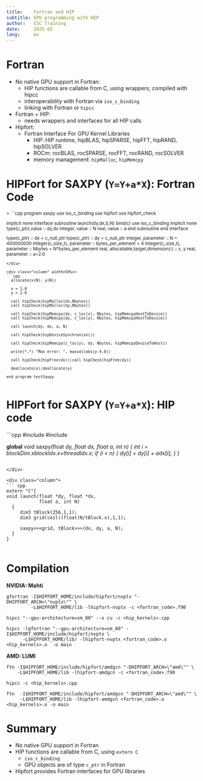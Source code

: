 ```yaml
---
title:    Fortran and HIP
subtitle: GPU programming with HIP
author:   CSC Training
date:     2025-03
lang:     en
---
```


# Fortran

* No native GPU support in Fortran:
    - HIP functions are callable from C, using wrappers; compiled with hipcc
    - interoperability with Fortran via `iso_c_binding`
    - linking with Fortran or `hipcc`
* Fortran + HIP:
    - needs wrappers and interfaces for all HIP calls
* Hipfort:
    - Fortran Interface For GPU Kernel Libraries
      - HIP: HIP runtime, hipBLAS, hipSPARSE, hipFFT, hipRAND, hipSOLVER
      - ROCm: rocBLAS, rocSPARSE, rocFFT, rocRAND, rocSOLVER
      - memory management: `hipMalloc`, `hipMemcpy`

# HIPFort for SAXPY (`Y=Y+a*X`): Fortran Code
<small>
<div class="column" width=40%>>
```cpp
program saxpy
  use iso_c_binding
  use hipfort
  use hipfort_check

  implicit none
  interface
     subroutine launch(dy,dx,b,N) bind(c)
       use iso_c_binding
       implicit none
       type(c_ptr),value :: dy,dx
       integer, value :: N
       real, value :: a
     end subroutine
  end interface

  type(c_ptr) :: dx = c_null_ptr
  type(c_ptr) :: dy = c_null_ptr
  integer, parameter :: N = 400000000
  integer(c_size_t), parameter :: bytes_per_element = 4
  integer(c_size_t), parameter :: Nbytes = N*bytes_per_element
  real, allocatable,target,dimension(:) :: x, y
  real, parameter ::  a=2.0
```
</div>

<div class="column" width=59%>>
```cpp
  allocate(x(N), y(N))

  x = 1.0
  y = 2.0

  call hipCheck(hipMalloc(dx,Nbytes))
  call hipCheck(hipMalloc(dy,Nbytes))

  call hipCheck(hipMemcpy(dx, c_loc(x), Nbytes, hipMemcpyHostToDevice))
  call hipCheck(hipMemcpy(dy, c_loc(y), Nbytes, hipMemcpyHostToDevice))

  call launch(dy, dx, a, N)

  call hipCheck(hipDeviceSynchronize())

  call hipCheck(hipMemcpy(c_loc(y), dy, Nbytes, hipMemcpyDeviceToHost))

  write(*,*) "Max error: ", maxval(abs(y-4.0))

  call hipCheck(hipFree(dx));call hipCheck(hipFree(dy))

  deallocate(x);deallocate(y)

end program testSaxpy
```
</div>
</small>

# HIPFort for SAXPY (`Y=Y+a*X`): HIP code
<div class="column">
```cpp
#include <hip/hip_runtime.h>
#include <cstdio>

__global__ void saxpy(float *dy, float *dx, 
                      float a, int n)
{
    int i = blockDim.x*blockIdx.x+threadIdx.x;
    if (i < n) {
      dy[i] = dy[i] + a*dx[i];
    }
}
``` 

</div>

<div class="column">
``` cpp
extern "C"{
void launch(float *dy, float *dx, 
            float a, int N)
  {
     dim3 tBlock(256,1,1);
     dim3 grid(ceil((float)N/tBlock.x),1,1);
     
     saxpy<<<grid, tBlock>>>(dx, dy, a, N);
  }
}
```
</div>

# Compilation

**NVIDIA: Mahti**
```
gfortran -I$HIPFORT_HOME/include/hipfort/nvptx "-DHIPFORT_ARCH=\"nvptx\"" \
         -L$HIPFORT_HOME/lib -lhipfort-nvptx -c <fortran_code>.f90
 
hipcc "--gpu-architecture=sm_80" --x cu -c <hip_kernels>.cpp

hipcc -lgfortran "--gpu-architecture=sm_80" -I$HIPFORT_HOME/include/hipfort/nvptx \
      -L$HIPFORT_HOME/lib/ -lhipfort-nvptx <fortran_code>.o <hip_kernels>.o  -o main
```
**AMD: LUMI**
```
ftn -I$HIPFORT_HOME/include/hipfort/amdgcn "-DHIPFORT_ARCH=\"amd\"" \
    -L$HIPFORT_HOME/lib -lhipfort-amdgcn -c <fortran_code>.f90

hipcc -c <hip_kernels>.cpp

ftn  -I$HIPFORT_HOME/include/hipfort/amdgcn "-DHIPFORT_ARCH=\"amd\"" \
     -L$HIPFORT_HOME/lib -lhipfort-amdgcn <fortran_code>.o <hip_kernels>.o -o main 
```


# Summary

* No native GPU support in Fortran
* HIP functions are callable from C, using `extern C`
  - `iso_c_binding` 
  - GPU objects are of type `c_ptr` in Fortran
* Hipfort provides Fortran interfaces for GPU libraries
